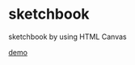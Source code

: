 sketchbook
==========

sketchbook by using HTML Canvas

[demo](http://woogenius.me/works/sketchbook/)
